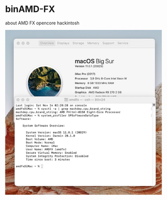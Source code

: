 # binAMD-FX
about AMD FX opencore hackintosh

![alt text](https://github.com/cupecups/binAMD-FX/blob/main/IMG_5664.JPG)
